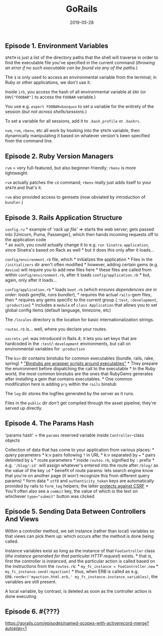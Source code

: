 ﻿---
title: GoRails
date: "2019-05-28"
template: "post"
draft: true
slug: "/posts/gorails-notes/"
category: "What I Read"
tags:
  - "Ruby"
  - "Rails"
description: "Notes from GoRails videos."
---

## Episode 1. Environment Variables

`$PATH` is just a list of the directory paths that the shell will traverse in order to find the executable file you've specified in the current command (_throwing an error if no such executable can be found via any of the paths._) 

The `$` is only used to access an environmental variable from the terminal; in Ruby or other applications, we don't use it.

Inside `irb`, you access the hash of all environmental variable at `ENV` (or `ENV["FOOBAR"]` to access the `FOOBAR` variable.)

You use e.g. `export FOOBAR=bazquux` to set a variable for the entirety of the session (_but not across shells/sessions._)

To set a variable for all sessions, add it to `.bash_profile` or `.bashrc`.

`nvm`, `rvm`, `rbenv`, etc all work by hooking into the `$PATH` variable, then dynamically manipulating it based on whatever version's been specified from the command line. 

## Episode 2. Ruby Version Managers

`rvm` = very full-featured, but also beginner-friendly; `rbenv` is more lightweight.

`rvm` actually patches the `cd` command; `rbenv` really just adds itself to your `$PATH` and that's it.

`rvm` also provided access to gemsets (now obviated by introduction of `bundler`.)
   
## Episode 3. Rails Application Structure 

`config.ru` 
    * example of '_rack up file_' => starts the web server; gets passed into [Unicorn, Puma, Passenger], which then hands incoming requests off to the application code   
    * as such, you _could_ actually change it to e.g. `run Sinatra.application`, since Sinatra's based on Rack as well
    * but it does this only after it loads... 

`config/environment.rb` file, which
    * initializes the application 
        * Files in the `/initializers` dir aren't often modified 
        * however, adding certain gems (e.g. `devise`) will require you to add new files here
        * these files are called from within `config/environment.rb`, after it loads `config/application.rb` 
    * but, again, only after it loads...

`config/application.rb` 
    * loads `boot.rb` (_which ensures dependencies are in order: loads gemfile, runs bundler_), 
    * requires the actual `rails`-gem files, then
    * requires any gems specific to the current group (`:test`, `:development`, `:production`)
    * includes a `module` of `class Application` that allows you to set global config items (default language, timezone, etc)

The `/locales` directory is the location for basic internationalization strings.

`routes.rb` is... well, where you declare your routes.

`secrets.yml` was introduced in Rails 4; it lets you set keys that are hardcoded in the `:test`/`:development` environments, but call on environmental variables for `:production`

The `bin` dir contains binstubs for common executables (bundle, rails, rake, spring) 
    * ["Binstubs are wrapper scripts around executables"](https://github.com/rbenv/rbenv/wiki/Understanding-binstubs)
    * They prepare the environment before dispatching the call to the executable
    * In the Ruby world, the most common binstubs are the ones that RubyGems generates after installing a gem that contains executables.
    * One common modification here is adding `pry` within the `rails` binstub

The `log` dir stores the logfiles generated by the server as it runs.

Files in the `public` dir _don't_ get compiled through the asset pipeline; they're served up directly.
 
## Episode 4. The Params Hash 

'params hash' = the `params` reserved variable inside `Controller`-class objects

Collection of data that has come to your application from various places:
    * query parameters
        * k:v pairs following `?` in URL
        * k:v separated by `=`
        * pairs delimited by `&`
    * route parameters
        * inside `routes.rb`, signified by `:` prefix
        * e.g. `'/blog/:id'` will assign whatever's entered into the route after `/blog/` as the value of the key `id`
        * benefit of route params: lets search engine know that you're on another page (it won't recognize this from different query params)
    * form data
        * `utf8` and `authenticity_token` keys are automatically provided by rails to `form_tag` helpers; the latter [protects against CSRF](https://guides.rubyonrails.org/form_helpers.html#forms-to-external-resources)
        * You'll often also see a `commit` key, the value of which is the text on whichever `type="submit"` button was clicked

## Episode 5. Sending Data Between Controllers And Views

Within a controller method, we set instance (rather than local) variables so that views can pick them up: which occurs after the method is done being called.

Instance variables exist as long as the instance of that `FooController` class (_the instance generated for that particular HTTP request_) exists.
    * that is, first the controller is instanced, and the particular action is called based on the instructions from the `routes.rb`:
        * `my_fc_instance = FooController.new`
        * `my_fc_instance.send(:myaction)`
    * thus, when ERB is called as e.g. `ERB.render('myaction.html.erb,' my_fc_instance.instance_variables)`, the variables are still present.  

A local variable, by contrast, is deleted as soon as the controller action is done executing.


## Episode 6. #{???}
 
https://gorails.com/episodes/named-scopes-with-activerecord-merge?autoplay=1

